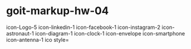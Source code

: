 # goit-markup-hw-04

icon-Logo-5
icon-linkedin-1
icon-facebook-1
icon-instagram-2
icon-astronaut-1
icon-diagram-1
icon-clock-1
icon-envelope
icon-smartphone
icon-antenna-1
ico style=